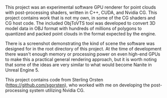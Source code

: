 This project was an experimental software GPU renderer for point clouds with post-processing shaders, written in C++, CUDA, and Nvidia CG. This project contains work that is not my own, in some of the CG shaders and CG host code.
The included ObjToVTS tool was developed to convert 3D model data in OBJ format with hundreds of millions of polygons to quantized and packed point clouds in the format expected by the engine.

There is a screenshot demonstrating the kind of scene the software was designed for in the root directory of this project. At the time of development there wasn't enough memory or processing power on even high-end GPUs to make this a practical general rendering approach, but it is worth noting that some of the ideas are very similar to what would become Nanite in Unreal Engine 5.

This project contains code from Sterling Orsten (https://github.com/sgorsten), who worked with me on developing the post-processing system utilizing Nvidia CG.
